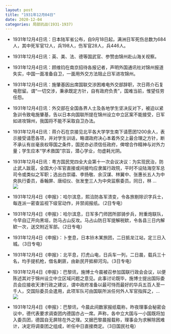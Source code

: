 ```yaml
---
layout: post
title: "1931年12月04日"
date: 2020-12-04
categories: 局部抗战(1931-1937)
---
```


<meta name="referrer" content="no-referrer" />

- 1931年12月4日讯：日本陆军省公布，自9月18日起，满洲日军死伤总数为684人，其中死军官12人，兵198人，伤军官28人，兵446人。 

- 1931年12月4日讯：英、美、法、德等国武官、参赞由锦州赴山海关视察。 

- 1931年12月4日讯：顾维钧在南京招待各报记者，声明外国通讯社对锦州报道失实，中国一面准备自卫，一面用外交方法阻止日军进攻锦州。 

- 1931年12月4日讯：施肇基因出席国联交涉困难电外交部辞职，次日蒋介石复电慰留。谓“一切交涉，秉承既定方针，自有政府负责”，国难当前，惟望任劳任怨。 

- 1931年12月4日讯：外交部在全国各界人士及各地学生坚决反对下，被迫以紧急训令致电施肇基，告以日本向国联所提在锦州设立中立区案不能接受，日军如进攻锦州，我国将不能不采取自卫办法。 

- 1931年12月4日讯：蒋介石在京接见北平各大学学生南下请愿团1200余人，表示接受请愿各项，并对学生训话，略谓政府决心本着外交上最合理之方针，断不承认有丝毫丧权辱国之条件，国民亦必须信任政府，俾增合作精神与对外力量；学生应本“学术救国”宗旨，潜心学业，勿虚耗光阴。 

- 1931年12月4日讯：粤方国民党四全大会第十一次会议决议：为实现民治，防止武人跋扈，全国大小军官直接或间接均应隶属行政院，平时不设陆海空军总司令或类似之军职；选出白崇禧、李扬敬、余汉谋、林翼中、张惠长五人为中央执行委员，香翰屏、唐绍仪、张发奎三人为中央监察委员。同日，林 ... <br/><img src="https://wx1.sinaimg.cn/large/aca367d8ly1glbydep4etj20c80900sr.jpg" />

- 1931年12月4日《申报》：哈尔滨息，熙洽防各军溃变，令各旅剔除识字兵士，每连派一密查监视下级官动作，并禁阅报纸。（2日专电） 

- 1931年12月4日《申报》：哈尔滨息，日军多门师团所部骑步兵，附重炮联队，今早自辽开向黑垣，防马占山反攻。马占山防日军提解税欵，令各县三日内解欵一次，送交附近军部。（2日专电） 

- 1931年12月4日《申报》：卜奎息，日本铃木某旅团，二日抵龙江站，定三日入城。（3日专电） 

- 1931年12月4日《申报》：北平息，打虎山电，日兵车一列，二日晨，载兵三十名，均手提机枪，借名剿匪，由新民开抵柳河沟。（3日专电） 

- 1931年12月4日《申报》：巴黎讯，施博士今晨被召参加国联行政会会议，以便陈述其对于锦州设立中立区域问题之意见。此事讨论既毕，施博士提出国际委员会应接收天津行政之建议，谓中政府准备以最可恃而最好的华兵五百人至一千人，交国际委员会遣用，此项军队可由国联所派任何外人军官指挥之，... <br/><img src="https://wx2.sinaimg.cn/large/aca367d8ly1glbjmtb9x2j20c80ayjrh.jpg" />

- 1931年12月4日《申报》：巴黎讯，今晨此间数家报纸载称，昨夜理事会秘密会议中，德代表要求调查团内德国亦占一席。声称，各中立大国与一小国既将加入委员团，德国自无屏除在外之理。又据巴黎晨报载称，理事会为求解除困难计，决定将调查团之组成，听任中日直接商定。（3日国民社电） 

